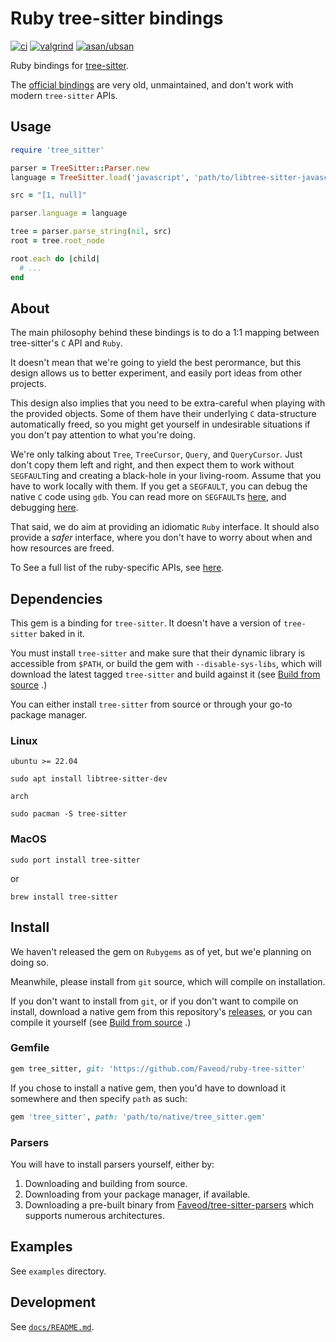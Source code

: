 # Ruby tree-sitter bindings

[![ci](https://github.com/Faveod/ruby-tree-sitter/actions/workflows/ci.yml/badge.svg)](https://github.com/Faveod/ruby-tree-sitter/actions/workflows/ci.yml) [![valgrind](https://github.com/Faveod/ruby-tree-sitter/actions/workflows/valgrind.yml/badge.svg)](https://github.com/Faveod/ruby-tree-sitter/actions/workflows/valgrind.yml) [![asan/ubsan](https://github.com/Faveod/ruby-tree-sitter/actions/workflows/asan.yml/badge.svg)](https://github.com/Faveod/ruby-tree-sitter/actions/workflows/asan.yml) 

Ruby bindings for [tree-sitter](https://github.com/tree-sitter/tree-sitter).

The [official bindings](https://github.com/tree-sitter/ruby-tree-sitter) are
very old, unmaintained, and don't work with modern `tree-sitter` APIs.


## Usage

``` ruby
require 'tree_sitter'

parser = TreeSitter::Parser.new
language = TreeSitter.load('javascript', 'path/to/libtree-sitter-javascript.{so,dylib}')

src = "[1, null]"

parser.language = language

tree = parser.parse_string(nil, src)
root = tree.root_node

root.each do |child|
  # ...
end
```

## About

The main philosophy behind these bindings is to do a 1:1 mapping between
tree-sitter's `C` API and `Ruby`.

It doesn't mean that we're going to yield the best perormance, but this design
allows us to better experiment, and easily port ideas from other projects.

This design also implies that you need to be extra-careful when playing with the
provided objects.  Some of them have their underlying `C` data-structure
automatically freed, so you might get yourself in undesirable situations if you
don't pay attention to what you're doing.

We're only talking about `Tree`, `TreeCursor`, `Query`, and `QueryCursor`.  Just
don't copy them left and right, and then expect them to work without
`SEGFAULT`ing and creating a black-hole in your living-room.  Assume that you
have to work locally with them. If you get a `SEGFAULT`, you can debug the
native `C` code using `gdb`.  You can read more on `SEGFAULT`s
[here](docs/SIGSEGV.md), and debugging [here](docs/Development.md#Debugging).

That said, we do aim at providing an idiomatic `Ruby` interface.  It should also
provide a _safer_ interface, where you don't have to worry about when and how
resources are freed.

To See a full list of the ruby-specific APIs, see [here](lib/README.md).

## Dependencies

This gem is a binding for `tree-sitter`.  It doesn't have a version of
`tree-sitter` baked in it.

You must install `tree-sitter` and make sure that their dynamic library is
accessible from `$PATH`, or build the gem with `--disable-sys-libs`, which will
download the latest tagged `tree-sitter` and build against it (see [Build from
source](docs/Development.md#build-from-source) .)

You can either install `tree-sitter` from source or through your go-to package manager.

### Linux

`ubuntu >= 22.04`

```console
sudo apt install libtree-sitter-dev
```

`arch`

```console
sudo pacman -S tree-sitter
```

### MacOS

```console
sudo port install tree-sitter
```

or

```console
brew install tree-sitter
```

## Install

We haven't released the gem on `Rubygems` as of yet, but we'e planning on doing so.

Meanwhile, please install from `git` source, which will compile on installation.

If you don't want to install from `git`, or if you don't want to compile on
install, download a native gem from this repository's
[releases](https://github.com/Faveod/ruby-tree-sitter/releases), or you can
compile it yourself (see [Build from
source](docs/Development.md#build-from-source) .)

### Gemfile

```ruby
gem tree_sitter, git: 'https://github.com/Faveod/ruby-tree-sitter'
```

If you chose to install a native gem, then you'd have to download it somewhere
and then specify `path` as such:

``` ruby
gem 'tree_sitter', path: 'path/to/native/tree_sitter.gem'
```

### Parsers

You will have to install parsers yourself, either by:

1. Downloading and building from source.
1. Downloading from your package manager, if available.
1. Downloading a pre-built binary from
   [Faveod/tree-sitter-parsers](https://github.com/Faveod/tree-sitter-parsers)
   which supports numerous architectures.

## Examples

See `examples` directory.

## Development

See [`docs/README.md`](docs/Development.md).
